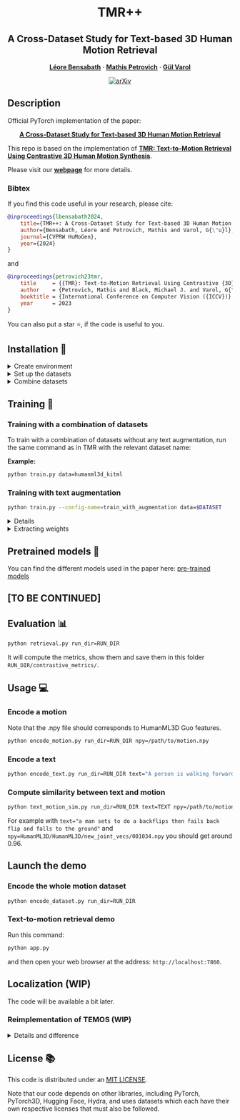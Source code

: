 <div align="center">

# TMR++
## A Cross-Dataset Study for Text-based 3D Human Motion Retrieval

<a href=""><strong>Léore Bensabath</strong></a>
·
<a href="https://mathis.petrovich.fr"><strong>Mathis Petrovich</strong></a>
·
<a href="https://imagine.enpc.fr/~varolg"><strong>G&#252;l Varol</strong></a>


[![arXiv](https://img.shields.io/badge/arXiv-TMR-A10717.svg?logo=arXiv)](https://arxiv.org/abs/2405.16909)

</div>


## Description
Official PyTorch implementation of the paper:
<div align="center">

[**A Cross-Dataset Study for Text-based 3D Human Motion Retrieval**](https://arxiv.org/abs/2405.16909)

</div>

This repo is based on the implementation of 
[**TMR: Text-to-Motion Retrieval Using Contrastive 3D Human Motion Synthesis**](https://github.com/Mathux/TMR/tree/master).

Please visit our [**webpage**](https://imagine.enpc.fr/~leore.bensabath/TMR++) for more details.

### Bibtex
If you find this code useful in your research, please cite:

```bibtex
@inproceedings{lbensabath2024,
    title={TMR++: A Cross-Dataset Study for Text-based 3D Human Motion Retrieval},
    author={Bensabath, Léore and Petrovich, Mathis and Varol, G{\"u}l},
    journal={CVPRW HuMoGen},
    year={2024}
}
```
and
```bibtex
@inproceedings{petrovich23tmr,
    title     = {{TMR}: Text-to-Motion Retrieval Using Contrastive {3D} Human Motion Synthesis},
    author    = {Petrovich, Mathis and Black, Michael J. and Varol, G{\"u}l},
    booktitle = {International Conference on Computer Vision ({ICCV})},
    year      = 2023
}
```

You can also put a star :star:, if the code is useful to you.

## Installation :construction_worker:

<details><summary>Create environment</summary>
&emsp;

Create a python virtual environnement:
```bash
python -m venv ~/.venv/TMR
source ~/.venv/TMR/bin/activate
```

Install [PyTorch](https://pytorch.org/get-started/locally/)
```bash
python -m pip install torch torchvision --index-url https://download.pytorch.org/whl/cu118
```

Then install remaining packages:
```
python -m pip install -r requirements.txt
```

which corresponds to the packages: pytorch_lightning, einops, hydra-core, hydra-colorlog, orjson, tqdm, scipy.
The code was tested on Python 3.10.12 and PyTorch 2.0.1.

</details>

<details><summary>Set up the datasets</summary>
&emsp;

Please first set up the datasets as explain in https://github.com/Mathux/TMR/tree/master in the same README section.

In this repo, we provide the augmented versions of dataset humanml3d, kitml and babel. 
For a given dataset ($DATASET), up to 3 new annotation file have been created:
- ``dataset/annotations/$DATASET/annotations_paraphrases.json``: Includes all the paraphrases generated by a llm
- ``dataset/annotations/$DATASET/annotations_actions.json``: For humanml3d and kitml only, includes the action type label generated by a llm
- ``dataset/annotations/$DATASET/annotations_all.json``: Includes a concatenation by key id of all the annotations (original and llm generated)

Copy the data in your repo from [here](https://drive.google.com/drive/u/1/folders/1_SpOgtYCZBPAXoVz00Zhyk6tPRObUIiW)

### Compute the text embeddings for the data with text augmentation

Run this command to compute the sentence embeddings and token embeddings for the annotations with text augmentation:

```
python -m prepare.text_embeddings --config-name=text_embeddings_with_augmentation data=$DATASET
```
</details>

<details><summary>Combine datasets</summary>
&emsp;

To create a combination of any of the datasets, run:

```bash
python -m prepare.combine_datasets datasets=$DATASETS test_sets=$TEST_DATASETS split_suffix=$SPLIT_SUFFIX [OPTIONS]
```
Where:
- ``datasets``: The list of datasets to combine
- ``test_sets``: The intended list on which the dataset is going to be tested. When generating the split files, this will filter from the training set the samples from one of the training datasets that overlap with samples from another provided testing dataset. 
Note that you can create different splits for different intended testing sets by leveraging parameter **split_suffix**. The annotations file for the given combination will stay the same regardless of the **test_sets** value.
- ``split_suffix``: The split file suffix for this given combination of test sets. Training and validation split files will be saved under: ``datasets/annotations/splits/train{split_suffix}.txt`` and ``datasets/annotations/splits/val{split_suffix}.txt``

The new dataset will be created inside folder ``datasets/annotations/{dataset1}_{dataset2}(_{dataset3})``

**Example:**
```bash
python -m prepare.combine_datasets datasets=["humanml3d","kitml"] test_sets=["babel"] split_suffix="_wo_hkb"
```

Then run the ''python -m prepare.text_embeddings'' command with or without text augmentations on your new dataset combination. 

**Example:**
```bash
python -m prepare.text_embeddings --config-name=text_embeddings_with_augmentation data=humanml3d_kitml
```
</details>

## Training :rocket:

### Training with a combination of datasets

To train with a combination of datasets without any text augmentation, run the same command as in TMR with the relevant dataset name:

**Example:**
```bash
python train.py data=humanml3d_kitml
```

### Training with text augmentation

```bash
python train.py --config-name=train_with_augmentation data=$DATASET
```

<details><summary>Details</summary>
Relevant parameters you can modify in addition to the ones in TMR are the text augmentation picking probabilities detailed in the paper:  
**Example**
```bash
python train.py --config-name=train_with_augmentation data=humanml3d data.paraphrase_prob=0.2 data.summary_prob=0.2 data.averaging_prob=0.3 run_dir=outputs/tmr_humanml3d_w_textAugmentation_0.2_0.2_0.3
```
</details>

<details><summary>Extracting weights</summary>
After training, run the following command, to extract the weights from the checkpoint:

```bash
python extract.py run_dir=$RUN_DIR
```

It will take the last checkpoint by default. This should create the folder ``RUN_DIR/last_weights`` and populate it with the files: ``motion_decoder.pt``, ``motion_encoder.pt`` and ``text_encoder.pt``.
This process makes loading models faster, it does not depends on the file structure anymore, and each module can be loaded independently. This is already done for pretrained models.

</details>


## Pretrained models :dvd:

You can find the different models used in the paper here: 
[pre-trained models](https://drive.google.com/drive/u/1/folders/1otB-B4m4okpD_0crGMcpg0hOsSRYH45t)

## [TO BE CONTINUED]

## Evaluation :bar_chart:

```bash
python retrieval.py run_dir=RUN_DIR
```

It will compute the metrics, show them and save them in this folder ``RUN_DIR/contrastive_metrics/``.


## Usage :computer:

### Encode a motion
Note that the .npy file should corresponds to HumanML3D Guo features.

```bash
python encode_motion.py run_dir=RUN_DIR npy=/path/to/motion.npy
```

### Encode a text

```bash
python encode_text.py run_dir=RUN_DIR text="A person is walking forward."
```

### Compute similarity between text and motion
```bash
python text_motion_sim.py run_dir=RUN_DIR text=TEXT npy=/path/to/motion.npy
```
For example with ``text="a man sets to do a backflips then fails back flip and falls to the ground"`` and ``npy=HumanML3D/HumanML3D/new_joint_vecs/001034.npy`` you should get around 0.96.


## Launch the demo

### Encode the whole motion dataset
```bash
python encode_dataset.py run_dir=RUN_DIR
```


### Text-to-motion retrieval demo
Run this command:

```bash
python app.py
```

and then open your web browser at the address: ``http://localhost:7860``.

## Localization (WIP)

The code will be available a bit later.


### Reimplementation of TEMOS (WIP)

<details><summary>Details and difference</summary>
&emsp;

[TEMOS code](https://github.com/Mathux/TEMOS) was probably a bit too abstract and some users struggle to understand it. As TMR and TEMOS share a similar architecture, I took the opportunity to rewrite TEMOS in this repo [src/model/temos.py](src/model/temos.py) to make it more user friendly. Note that in this repo, the motion representation is different from the original TEMOS paper (see [DATASETS.md](DATASETS.md) for more details). Another difference is that I precompute the token embeddings (from distilbert) beforehand (as I am not finetunning the distilbert for the final model). This makes the training around x2 faster and it is more memory efficient.

The code and the generations are not fully tested yet, I will update the README with pretrained models and more information later.

</details>


## License :books:
This code is distributed under an [MIT LICENSE](LICENSE).

Note that our code depends on other libraries, including PyTorch, PyTorch3D, Hugging Face, Hydra, and uses datasets which each have their own respective licenses that must also be followed.
